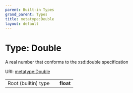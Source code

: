 ```yaml
---
parent: Built-in Types
grand_parent: Types
title: metatype:Double
layout: default
---
```


# Type: Double


A real number that conforms to the xsd:double specification

URI: [metatype:Double](https://csolink.github.io/csolinkml/docs/types/Double)

|  |  |  |
| --- | --- | --- |
| Root (builtin) type | | **float** |
